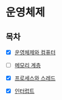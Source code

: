# 운영체제

## 목차
   
* [x] [운영체제와 컴퓨터](./os_os_and_computer.md)
* [ ] [메모리 계층]() 
* [x] [프로세스와 스레드](./os_process_and_thread.md)
* [x] [인터럽트](./os_interrupt.md)

